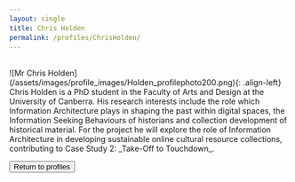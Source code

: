 ```yaml
---
layout: single
title: Chris Holden
permalink: /profiles/ChrisHolden/
---
```

<br>
![Mr Chris Holden](/assets/images/profile_images/Holden_profilephoto200.png){: .align-left}
Chris Holden is a PhD student in the Faculty of Arts and Design at the University of Canberra. His research interests include the role which Information Architecture plays in shaping the past within digital spaces, the Information Seeking Behaviours of historians and collection development of historical material. For the project he will explore the role of Information Architecture in developing sustainable online cultural resource collections, contributing to Case Study 2: _Take-Off to Touchdown_.

<p><a href="http://www.heritageoftheair.org.au/profiles"><button class="button">Return to profiles</button></a></p>
